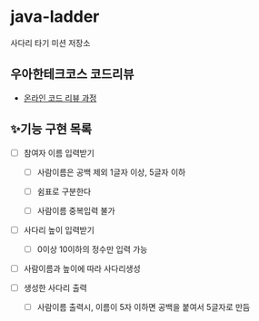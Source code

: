 # java-ladder

사다리 타기 미션 저장소

## 우아한테크코스 코드리뷰

- [온라인 코드 리뷰 과정](https://github.com/woowacourse/woowacourse-docs/blob/master/maincourse/README.md)

## ✨기능 구현 목록
- [ ] 참여자 이름 입력받기
  - [ ] 사람이름은 공백 제외 1글자 이상, 5글자 이하
  - [ ] 쉼표로 구분한다
  - [ ] 사람이름 중복입력 불가  


- [ ] 사다리 높이 입력받기
  - [ ] 0이상 10이하의 정수만 입력 가능  


- [ ] 사람이름과 높이에 따라 사다리생성

- [ ] 생성한 사다리 출력
  - [ ] 사람이름 출력시, 이름이 5자 이하면 공백을 붙여서 5글자로 만듬 
